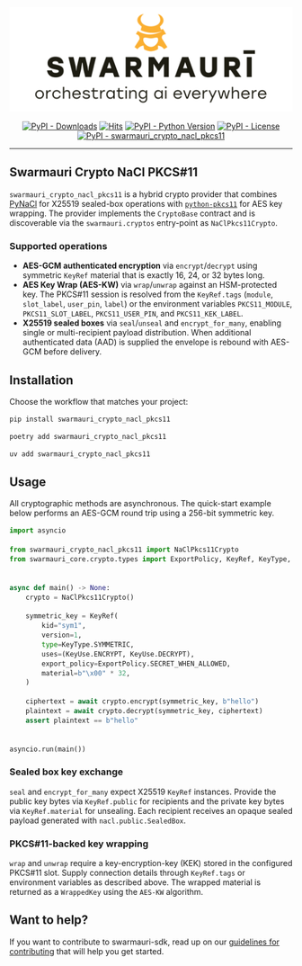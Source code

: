 ![Swarmauri Logo](https://github.com/swarmauri/swarmauri-sdk/blob/3d4d1cfa949399d7019ae9d8f296afba773dfb7f/assets/swarmauri.brand.theme.svg)

<p align="center">
    <a href="https://pypi.org/project/swarmauri_crypto_nacl_pkcs11/">
        <img src="https://img.shields.io/pypi/dm/swarmauri_crypto_nacl_pkcs11" alt="PyPI - Downloads"/></a>
    <a href="https://hits.sh/github.com/swarmauri/swarmauri-sdk/tree/master/pkgs/standards/swarmauri_crypto_nacl_pkcs11/">
        <img alt="Hits" src="https://hits.sh/github.com/swarmauri/swarmauri-sdk/tree/master/pkgs/standards/swarmauri_crypto_nacl_pkcs11.svg"/></a>
    <a href="https://pypi.org/project/swarmauri_crypto_nacl_pkcs11/">
        <img src="https://img.shields.io/pypi/pyversions/swarmauri_crypto_nacl_pkcs11" alt="PyPI - Python Version"/></a>
    <a href="https://pypi.org/project/swarmauri_crypto_nacl_pkcs11/">
        <img src="https://img.shields.io/pypi/l/swarmauri_crypto_nacl_pkcs11" alt="PyPI - License"/></a>
    <a href="https://pypi.org/project/swarmauri_crypto_nacl_pkcs11/">
        <img src="https://img.shields.io/pypi/v/swarmauri_crypto_nacl_pkcs11?label=swarmauri_crypto_nacl_pkcs11&color=green" alt="PyPI - swarmauri_crypto_nacl_pkcs11"/></a>
</p>

---

## Swarmauri Crypto NaCl PKCS#11

`swarmauri_crypto_nacl_pkcs11` is a hybrid crypto provider that combines [PyNaCl](https://pynacl.readthedocs.io) for X25519 sealed-box operations with [`python-pkcs11`](https://python-pkcs11.readthedocs.io) for AES key wrapping. The provider implements the `CryptoBase` contract and is discoverable via the `swarmauri.cryptos` entry-point as `NaClPkcs11Crypto`.

### Supported operations

- **AES-GCM authenticated encryption** via `encrypt`/`decrypt` using symmetric `KeyRef` material that is exactly 16, 24, or 32 bytes long.
- **AES Key Wrap (AES-KW)** via `wrap`/`unwrap` against an HSM-protected key. The PKCS#11 session is resolved from the `KeyRef.tags` (`module`, `slot_label`, `user_pin`, `label`) or the environment variables `PKCS11_MODULE`, `PKCS11_SLOT_LABEL`, `PKCS11_USER_PIN`, and `PKCS11_KEK_LABEL`.
- **X25519 sealed boxes** via `seal`/`unseal` and `encrypt_for_many`, enabling single or multi-recipient payload distribution. When additional authenticated data (AAD) is supplied the envelope is rebound with AES-GCM before delivery.

## Installation

Choose the workflow that matches your project:

```bash
pip install swarmauri_crypto_nacl_pkcs11
```

```bash
poetry add swarmauri_crypto_nacl_pkcs11
```

```bash
uv add swarmauri_crypto_nacl_pkcs11
```

## Usage

All cryptographic methods are asynchronous. The quick-start example below performs an AES-GCM round trip using a 256-bit symmetric key.

<!-- example-start -->
```python
import asyncio

from swarmauri_crypto_nacl_pkcs11 import NaClPkcs11Crypto
from swarmauri_core.crypto.types import ExportPolicy, KeyRef, KeyType, KeyUse


async def main() -> None:
    crypto = NaClPkcs11Crypto()

    symmetric_key = KeyRef(
        kid="sym1",
        version=1,
        type=KeyType.SYMMETRIC,
        uses=(KeyUse.ENCRYPT, KeyUse.DECRYPT),
        export_policy=ExportPolicy.SECRET_WHEN_ALLOWED,
        material=b"\x00" * 32,
    )

    ciphertext = await crypto.encrypt(symmetric_key, b"hello")
    plaintext = await crypto.decrypt(symmetric_key, ciphertext)
    assert plaintext == b"hello"


asyncio.run(main())
```
<!-- example-end -->

### Sealed box key exchange

`seal` and `encrypt_for_many` expect X25519 `KeyRef` instances. Provide the public key bytes via `KeyRef.public` for recipients and the private key bytes via `KeyRef.material` for unsealing. Each recipient receives an opaque sealed payload generated with `nacl.public.SealedBox`.

### PKCS#11-backed key wrapping

`wrap` and `unwrap` require a key-encryption-key (KEK) stored in the configured PKCS#11 slot. Supply connection details through `KeyRef.tags` or environment variables as described above. The wrapped material is returned as a `WrappedKey` using the `AES-KW` algorithm.

## Want to help?

If you want to contribute to swarmauri-sdk, read up on our
[guidelines for contributing](https://github.com/swarmauri/swarmauri-sdk/blob/master/CONTRIBUTING.md)
that will help you get started.
